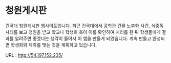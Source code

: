 # 청원게시판
건국대 청원게시판 웹사이트입니다. 최근 건국대에서 공학관 건물 노후화 사건, 식중독 사태를 보고 청원을 받고 학교나 학생회 측이 이를 확인하여 처리를 한 뒤 학생들에게 결과를 알려주면 좋겠다는 생각이 들어서
이 앱을 만들게 되었습니다. 계속 만들고 완성되면 학생회와 제휴를 맺는 것을 계획하고 있습니다.

URL : http://54.197.152.235/
